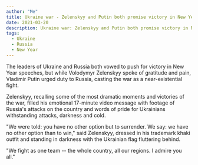 ```yaml
---
author: "Me"
title: Ukraine war - Zelenskyy and Putin both promise victory in New Year speeches
date: 2021-03-20
description: Ukraine war: Zelenskyy and Putin both promise victory in New Year speeches
tags:
  - Ukraine
  - Russia
  - New Year
---
```


The leaders of Ukraine and Russia both vowed to push for victory in New Year speeches, but while Volodymyr Zelenskyy spoke of gratitude and pain, Vladimir Putin urged duty to Russia, casting the war as a near-existential fight.

Zelenskyy, recalling some of the most dramatic moments and victories of the war, filled his emotional 17-minute video message with footage of Russia's attacks on the country and words of pride for Ukrainians withstanding attacks, darkness and cold.

"We were told: you have no other option but to surrender. We say: we have no other option than to win," said Zelenskyy, dressed in his trademark khaki outfit and standing in darkness with the Ukrainian flag fluttering behind.

"We fight as one team -- the whole country, all our regions. I admire you all."

